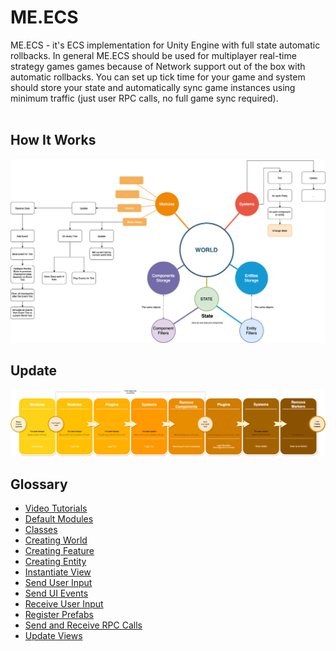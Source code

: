 # ME.ECS
ME.ECS - it's ECS implementation for Unity Engine with full state automatic rollbacks.
In general ME.ECS should be used for multiplayer real-time strategy games games because of Network support out of the box with automatic rollbacks. You can set up tick time for your game and system should store your state and automatically sync game instances using minimum traffic (just user RPC calls, no full game sync required).
<br>
<br>

## How It Works
![](Readme/HowItWorks.png?raw=true "How It Works")
## Update
![](Readme/UpdateTick.png?raw=true "Update Tick")

## Glossary
- [Video Tutorials](Docs/VideoTutorials.md)
- [Default Modules](Docs/DefaultModules.md)
- [Classes](Docs/Manual-Classes.md)
- [Creating World](Docs/Manual-CreatingWorld.md)
- [Creating Feature](Docs/Manual-CreatingFeature.md)
- [Creating Entity](Docs/Manual-CreatingEntities.md)
- [Instantiate View](Docs/Manual-InstantiatingViews.md)
- [Send User Input](Docs/Manual-SendingUserInputToWorld.md)
- [Send UI Events](Docs/Manual-SendingUIEventsToWorld.md)
- [Receive User Input](Docs/Manual-ReceivingUserInputInWorld.md)
- [Register Prefabs](Docs/Manual-RegisteringPrefabs.md)
- [Send and Receive RPC Calls](Docs/Manual-SendingAndReceivingRPCCalls.md)
- [Update Views](Docs/Manual-UpdatingViews.md)
